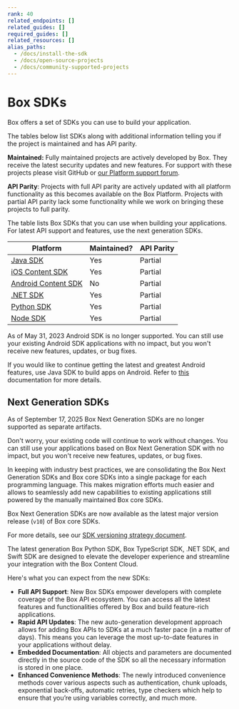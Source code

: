 ```yaml
---
rank: 40
related_endpoints: []
related_guides: []
required_guides: []
related_resources: []
alias_paths:
  - /docs/install-the-sdk
  - /docs/open-source-projects
  - /docs/community-supported-projects
---
```


# Box SDKs

Box offers a set of SDKs
you can use to build your application.

<Message type='notice'>
The tables below list SDKs along with additional information
telling you if the project is maintained and has API
parity.

**Maintained:** Fully maintained projects are actively developed by Box. They
receive the latest security updates and new features. For support with these
projects please visit GitHub or [our Platform support forum][forum].

**API Parity**: Projects with full API parity are actively updated with all
platform functionality as this becomes available on the Box Platform. Projects
with partial API parity lack some functionality while we work on bringing
these projects to full parity.
</Message>

The table lists Box SDKs that you can use when building your
applications. For latest API support and features, use the next
generation SDKs.

| Platform   |  Maintained?  | API Parity |
| --- | ------- |-------- |
| [Java SDK][javasdk]   | Yes |    Partial    |
| [iOS Content SDK][iossdk]   |   Yes    |    Partial    |
| [Android Content SDK][androidsdk] |   No   |  Partial   |
| [.NET SDK][dotnetsdk]             | Yes  |    Partial    |
| [Python SDK][pythonsdk]           | Yes  |    Partial    |
| [Node SDK][nodesdk]               | Yes  |    Partial    |

<Message type='warning'>
As of May 31, 2023 Android SDK is no
longer supported. You can still
use your existing Android SDK applications
with no impact, but you won't receive new features,
updates, or bug fixes.

If you would like to continue getting the
latest and greatest Android features, use Java SDK to
build apps on Android.
Refer to [this][android-docs] documentation for more details.
</Message>

## Next Generation SDKs

<Message type='warning'>
  As of September 17, 2025 Box Next Generation SDKs are no longer supported as separate artifacts.

  Don't worry, your existing code will continue to work without changes. You can still use your applications based on Box Next Generation SDK with no impact, but you won't receive new features, updates, or bug fixes.

  In keeping with industry best practices, we are consolidating the Box Next Generation SDKs and Box core SDKs into a single package for each programming language. This makes migration efforts much easier and allows to seamlessly add new capabilities to existing applications still powered by the manually maintained Box core SDKs.

  Box Next Generation SDKs are now available as the latest major version release (`v10`) of Box core SDKs.

  For more details, see our [SDK versioning strategy document][versioning].
</Message>

The latest generation Box Python SDK, Box TypeScript
SDK, .NET SDK, and Swift SDK are designed to elevate the developer
experience and streamline your integration
with the Box Content Cloud.

Here's what you can expect from the new SDKs:

- **Full API Support**: New Box SDKs empower developers with complete coverage of the Box API ecosystem. You can access all the latest features and functionalities offered by Box and build feature-rich applications.
- **Rapid API Updates**: The new auto-generation development approach allows for adding Box APIs to SDKs at a much faster pace (in a matter of days). This means you can leverage the most up-to-date features in your applications without delay.
- **Embedded Documentation**: All objects and parameters are documented directly in the source code of the SDK so all the necessary information is stored in one place.
- **Enhanced Convenience Methods**: The newly introduced convenience methods cover various aspects such as authentication, chunk uploads, exponential back-offs, automatic retries, type checkers which help to ensure that you’re using variables correctly, and much more.

<!-- i18n-enable localize-links -->

[javasdk]: https://github.com/box/box-java-sdk
[dotnetsdk]: https://github.com/box/box-windows-sdk-v2
[pythonsdk]: https://github.com/box/box-python-sdk
[nodesdk]: https://github.com/box/box-node-sdk
[iossdk]: https://github.com/box/box-ios-sdk
[androidsdk]: https://github.com/box/box-android-sdk
[android-docs]: https://github.com/box/box-java-sdk/blob/main/doc/android.md
[versioning]: g://tooling/sdks/sdk-versioning
[forum]: https://community.box.com/sdks-and-tools-7

<!-- i18n-disable localize-links -->